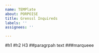 ```yaml
---
name: TEMPlate
about: PORPOISE
title: Grenssl Inquireds
labels: ''
assignees: ''

---
```


#h1
#h2
H3
##paragrpah text
###marqueee
